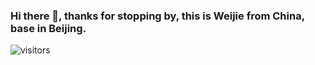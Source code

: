 ### Hi there 👋, thanks for stopping by, this is **Weijie** from China, base in Beijing.

![visitors](https://visitor-badge.glitch.me/badge?page_id=luanweijie.luanweijie)

<!--
**luanweijie/luanweijie** is a ✨ _special_ ✨ repository because its `README.md` (this file) appears on your GitHub profile.

Here are some ideas to get you started:

- 🔭 I’m currently working on ...
- 🌱 I’m currently learning ...
- 👯 I’m looking to collaborate on ...
- 🤔 I’m looking for help with ...
- 💬 Ask me about ...
- 📫 How to reach me: ...
- 😄 Pronouns: ...
- ⚡ Fun fact: ...
-->
